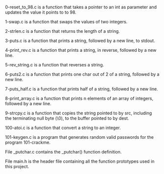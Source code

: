 0-reset_to_98.c is a function that takes a pointer to an int as parameter and updates the value it points to to 98.

1-swap.c is a function that swaps the values of two integers.

2-strlen.c is a function that returns the length of a string.

3-puts.c is a function that prints a string, followed by a new line, to stdout.

4-print_rev.c is a function that prints a string, in reverse, followed by a new line.

5-rev_string.c is a function that reverses a string.

6-puts2.c is a function that prints one char out of 2 of a string, followed by a new line.

7-puts_half.c is a function that prints half of a string, followed by a new line.

8-print_array.c is a function that prints n elements of an array of integers, followed by a new line.

9-strcpy.c is a function that copies the string pointed to by src, including the terminating null byte (\0), to the buffer pointed to by dest.

100-atoi.c is a function that convert a string to an integer.

101-keygen.c is a program that generates random valid passwords for the program 101-crackme.

File _putchar.c contains the _putchar() function definition.

File main.h is the header file containing all the function prototypes used in this project.
